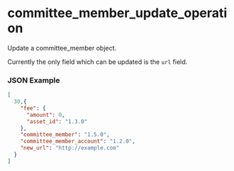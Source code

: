 # committee_member_update_operation

Update a committee_member object.

Currently the only field which can be updated is the `url` field.

### JSON Example

```json
[
  30,{
    "fee": {
      "amount": 0,
      "asset_id": "1.3.0"
    },
    "committee_member": "1.5.0",
    "committee_member_account": "1.2.0",
    "new_url": "http://example.com"
  }
]
```